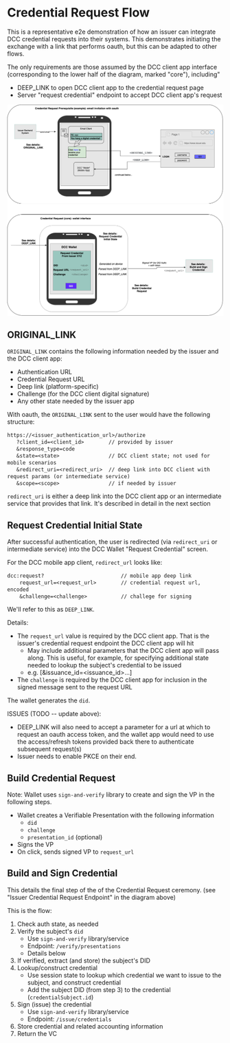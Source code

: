 # Credential Request Flow

This is a representative e2e demonstration of how an issuer can integrate DCC credential requests into their systems. This demonstrates initiating the exchange with a link that performs oauth, but this can be adapted to other flows.

The only requirements are those assumed by the DCC client app interface (corresponding to the lower half of the diagram, marked "core"), including"
- DEEP_LINK to open DCC client app to the credential request page
- Server "request credential" endpoint to accept DCC client app's request

![](cred_request_cropped.png)

## ORIGINAL_LINK

`ORIGINAL_LINK` contains the following information needed by the issuer and the DCC client app:
- Authentication URL
- Credential Request URL
- Deep link (platform-specific)
- Challenge (for the DCC client digital signature)
- Any other state needed by the issuer app

With oauth, the `ORIGINAL_LINK` sent to the user would have the following structure:

```
https://<issuer_authentication_url>/authorize
   ?client_id=<client_id>        // provided by issuer
   &response_type=code
   &state=<state>                // DCC client state; not used for mobile scenarios
   &redirect_uri=<redirect_uri>  // deep link into DCC client with request params (or intermediate service)
   &scope=<scope>                // if needed by issuer
```

`redirect_uri` is either a deep link into the DCC client app or an intermediate service that provides that link. It's described in detail in the next section

## Request Credential Initial State

After successful authentication, the user is redirected (via `redirect_uri` or intermediate service) into the DCC Wallet "Request Credential" screen. 

For the DCC mobile app client, `redirect_url` looks like:

```
dcc:request?                         // mobile app deep link
    request_url=<request_url>        // credential request url, encoded
    &challenge=<challenge>           // challege for signing
```

We'll refer to this as `DEEP_LINK`. 

Details:
- The `request_url` value is required by the DCC client app. That is the issuer's credential request endpoint the DCC client app will hit
    - May include additional parameters that the DCC client app will pass along. This is useful, for example, for specifying additional state needed to lookup the subject's credential to be issued 
    - e.g. [&issuance_id=<issuance_id>...]
- The `challenge` is required by the DCC client app for inclusion in the signed message sent to the request URL

The wallet generates the `did`.

ISSUES (TODO -- update above):
- DEEP_LINK will also need to accept a parameter for a url at which to request an oauth access token, and the wallet app would need to use the access/refresh tokens provided back there to authenticate subsequent request(s)
- Issuer needs to enable PKCE on their end.

## Build Credential Request

Note: Wallet uses `sign-and-verify` library to create and sign the VP in the following steps.

- Wallet creates a Verifiable Presentation with the following information
  - `did`
  - `challenge`
  - `presentation_id` (optional)
- Signs the VP
- On click, sends signed VP to `request_url`

## Build and Sign Credential

This details the final step of the of the Credential Request ceremony. (see "Issuer Credential Request Endpoint" in the diagram above)

This is the flow:
1. Check auth state, as needed
2. Verify the subject's `did`
    - Use `sign-and-verify` library/service
    - Endpoint: `/verify/presentations`
    - Details below
3. If verified, extract (and store) the subject's DID
4. Lookup/construct credential
    - Use session state to lookup which credential we want to issue to the subject, and construct credential
    - Add the subject DID (from step 3) to the credential (`credentialSubject.id`)
5. Sign (issue) the credential 
    - Use `sign-and-verify` library/service
    - Endpoint: `/issue/credentials`
6. Store credential and related accounting information
7. Return the VC


